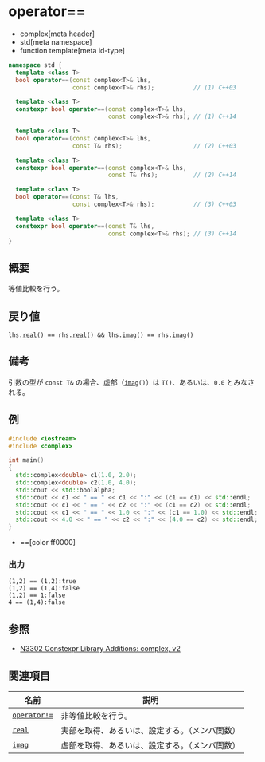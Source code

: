 # operator==
* complex[meta header]
* std[meta namespace]
* function template[meta id-type]

```cpp
namespace std {
  template <class T>
  bool operator==(const complex<T>& lhs,
                  const complex<T>& rhs);           // (1) C++03

  template <class T>
  constexpr bool operator==(const complex<T>& lhs,
                            const complex<T>& rhs); // (1) C++14

  template <class T>
  bool operator==(const complex<T>& lhs,
                  const T& rhs);                    // (2) C++03

  template <class T>
  constexpr bool operator==(const complex<T>& lhs,
                            const T& rhs);          // (2) C++14

  template <class T>
  bool operator==(const T& lhs,
                  const complex<T>& rhs);           // (3) C++03

  template <class T>
  constexpr bool operator==(const T& lhs,
                            const complex<T>& rhs); // (3) C++14
}
```

## 概要
等値比較を行う。


## 戻り値
`lhs.`[`real`](complex/real.md)`() == rhs.`[`real`](complex/real.md)`() && lhs.`[`imag`](complex/imag.md)`() == rhs.`[`imag`](complex/imag.md)`()`


## 備考
引数の型が `const T&` の場合、虚部（[`imag`](imag.md)`()`）は `T()`、あるいは、`0.0` とみなされる。


## 例
```cpp example
#include <iostream>
#include <complex>

int main()
{
  std::complex<double> c1(1.0, 2.0);
  std::complex<double> c2(1.0, 4.0);
  std::cout << std::boolalpha;
  std::cout << c1 << " == " << c1 << ":" << (c1 == c1) << std::endl;
  std::cout << c1 << " == " << c2 << ":" << (c1 == c2) << std::endl;
  std::cout << c1 << " == " << 1.0 << ":" << (c1 == 1.0) << std::endl;
  std::cout << 4.0 << " == " << c2 << ":" << (4.0 == c2) << std::endl;
}
```
* ==[color ff0000]

### 出力
```
(1,2) == (1,2):true
(1,2) == (1,4):false
(1,2) == 1:false
4 == (1,4):false
```

## 参照
- [N3302 Constexpr Library Additions: complex, v2](http://www.open-std.org/jtc1/sc22/wg21/docs/papers/2011/n3302.html)


## 関連項目

| 名前                            | 説明                                           |
|---------------------------------|------------------------------------------------|
| [`operator!=`](op_not_equal.md) | 非等値比較を行う。                             |
| [`real`](complex/real.md)       | 実部を取得、あるいは、設定する。（メンバ関数） |
| [`imag`](complex/imag.md)       | 虚部を取得、あるいは、設定する。（メンバ関数） |

